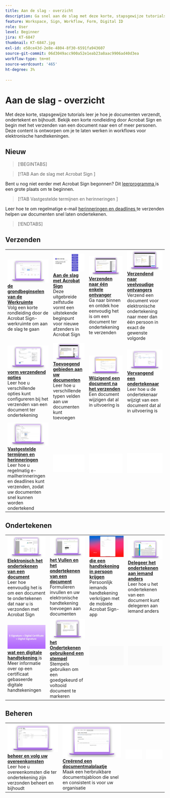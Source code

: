 ```yaml
---
title: Aan de slag - overzicht
description: Ga snel aan de slag met deze korte, stapsgewijze tutorials over het verzenden, ondertekenen en volgen van documenten
feature: Workspace, Sign, Workflow, Form, Digital ID
role: User
level: Beginner
jira: KT-6847
thumbnail: KT-6847.jpg
exl-id: e58ce43d-2e8e-4804-8f30-6591fa943607
source-git-commit: 06d3049acc900a52e1eab23a8aac9906ad40d3ea
workflow-type: tm+mt
source-wordcount: '465'
ht-degree: 3%

---
```


# Aan de slag - overzicht

Met deze korte, stapsgewijze tutorials leer je hoe je documenten verzendt, ondertekent en bijhoudt. Bekijk een korte rondleiding door Acrobat Sign en begin met het verzenden van een document naar een of meer personen. Deze content is ontworpen om je te laten werken in workflows voor elektronische handtekeningen.

## Nieuw

>[!BEGINTABS]

>[!TAB  Aan de slag met Acrobat Sign ]

Bent u nog niet eerder met Acrobat Sign begonnen? Dit [ leerprogramma ](new-sender.md) is een grote plaats om te beginnen.

>[!TAB  Vastgestelde termijnen en herinneringen ]

Leer hoe te om regelmatige e-mail [ herinneringen en deadlines ](set-deadlines-reminders.md) te verzenden helpen uw documenten snel laten ondertekenen.

>[!ENDTABS]

## Verzenden

<table style="table-layout:fixed">
<tr>
 <td>
    <a href="quick-tour.md">
      <img alt="Beginselen van de werkruimte" src="../assets/workspace.png" />
    </a>
    <div>
    <a href="quick-tour.md"><strong> de grondbeginselen van de Werkruimte </strong></a>
    </div>
    Volg een korte rondleiding door de Acrobat Sign-werkruimte om aan de slag te gaan
    <br>
  </td>
  <td>
    <a href="new-sender.md">
      <img alt="Aan de slag met Acrobat Sign" src="../assets/gettingstartednew.png" />
    </a>
    <div>
    <a href="new-sender.md"><strong> Aan de slag met Acrobat Sign </strong></a>
    </div>
    Deze uitgebreide zelfstudie vormt een uitstekende beginpunt voor nieuwe afzenders in Acrobat Sign
    <br>
  </td>
  <td>
    <a href="send-to-single-recipient.md">
      <img alt="Verzenden naar één ontvanger" src="../assets/Send-to-single-recipient.png" />
    </a>
    <div>
    <a href="send-to-single-recipient.md"><strong> Verzenden naar één enkele ontvanger </strong></a>
    </div>
    Ga naar binnen en ontdek hoe eenvoudig het is om een document ter ondertekening te verzenden
    <br>
  </td>
  <td>
    <a href="send-to-multiple-recipients.md">
      <img alt="Verzenden naar meerdere ontvangers" src="../assets/Sending-to-multiple-recipients.png" />
    </a>
    <div>
    <a href="send-to-multiple-recipients.md"><strong> Verzendend naar veelvoudige ontvangers </strong></a>
    </div>
    Verzend een document voor elektronische ondertekening naar meer dan één persoon in exact de gewenste volgorde
    <br>
  </td>
</tr>
<tr>
  <td>
    <a href="sending-options.md">
      <img alt="Verzendopties configureren" src="../assets/Sendingoptions.png" />
    </a>
    <div>
    <a href="sending-options.md"><strong> vorm verzendend opties </strong></a>
    </div>
    Leer hoe u verschillende opties kunt configureren bij het verzenden van een document ter ondertekening
    <br>
  </td>
  <td>
    <a href="adding-fields.md">
      <img alt="Velden toevoegen aan uw documenten" src="../assets/AddingFields.png" />
    </a>
    <div>
    <a href="adding-fields.md"><strong> Toevoegend gebieden aan uw documenten </strong></a>
    </div>
    Leer hoe u verschillende typen velden aan uw documenten kunt toevoegen
    <br>
  </td>
  <td>
    <a href="modify-in-flight.md">
      <img alt="Een document wijzigen na het verzenden" src="../assets/Modifying-sending.png" />
    </a>
    <div>
    <a href="modify-in-flight.md"><strong> Wijzigend een document na het verzenden </strong></a>
    </div>
    Een document wijzigen dat al in uitvoering is
    <br>
  </td>
  <td>
    <a href="replace-signer.md">
      <img alt="Ondertekenaars vervangen" src="../assets/replace-signer.png" />
    </a>
    <div>
    <a href="replace-signer.md"><strong> Vervangend een ondertekenaar </strong></a>
    </div>
    Leer hoe u de ondertekenaar wijzigt van een document dat al in uitvoering is
     <br>
  </td>
</tr>
<tr>
  <td>
      <a href="set-deadlines-reminders.md">
        <img alt="Deadlines en herinneringen instellen" src="../assets/Reminders.png" />
      </a>
      <div>
      <a href="set-deadlines-reminders.md"><strong> Vastgestelde termijnen en herinneringen </strong></a>
      </div>
      Leer hoe u regelmatig e-mailherinneringen en deadlines kunt verzenden, zodat uw documenten snel kunnen worden ondertekend
      <br>
    </td> 
  <td>
      <img alt="Spacer" src="../assets/Whitespacer.png" />
      <div>
      <br>
    </td>
    <td>
      <img alt="Spacer" src="../assets/Whitespacer.png" />
      <div>
      <br>
    </td>
    <td>
      <img alt="Spacer" src="../assets/Whitespacer.png" />
      <div>
      <br>
    </td>
</tr>
</table>

## Ondertekenen

<table style="table-layout:fixed">
<tr>
  <td>
    <a href="electronically-sign-a-document.md">
      <img alt="Een document elektronisch ondertekenen" src="../assets/Electronically-sign.png" />
    </a>
    <div>
    <a href="electronically-sign-a-document.md"><strong> Elektronisch het ondertekenen van een document </strong></a>
    </div>
    Leer hoe eenvoudig het is om een document te ondertekenen dat naar u is verzonden met Acrobat Sign
    <br>
  </td>
  <td>
    <a href="fill-and-sign.md">
      <img alt="Een document invullen en ondertekenen" src="../assets/FillandSign.png" />
    </a>
    <div>
    <a href="fill-and-sign.md"><strong> het Vullen en het ondertekenen van een document </strong></a>
    </div>
    Formulieren invullen en uw elektronische handtekening toevoegen aan documenten
    <br>
  </td>
  <td>
    <a href="sign-in-person.md">
      <img alt="Een persoonlijke handtekening verkrijgen" src="../assets/In-person.png" />
    </a>
    <div>
    <a href="sign-in-person.md"><strong> die een handtekening in persoon krijgen </strong></a>
    </div>
    Persoonlijk iemands handtekening verkrijgen met de mobiele Acrobat Sign-app
    <br>
  </td>
  <td>
    <a href="delegate-signing.md">
      <img alt="Ondertekening delegeren aan iemand anders" src="../assets/Delegatesigning.png" />
    </a>
    <div>
    <a href="delegate-signing.md"><strong> Delegeer het ondertekenen aan iemand anders </strong></a>
    </div>
    Leer hoe u het ondertekenen van een document kunt delegeren aan iemand anders
    <br>
  </td>
</tr>
<tr>
  <td>
    <a href="sign-with-a-digital-signature.md">
      <img alt="Wat is een digitale handtekening" src="../assets/whatisdigsig.png" />
    </a>
    <div>
    <a href="sign-with-a-digital-signature.md"><strong> wat een digitale handtekening </strong></a> is
    </div>
    Meer informatie over op een certificaat gebaseerde digitale handtekeningen
    <br>
  </td>
  <td>
    <a href="sign-with-a-stamp.md">
      <img alt="Ondertekenen met een stempel" src="../assets/Stamp.png" />
    </a>
    <div>
    <a href="sign-with-a-stamp.md"><strong> het Ondertekenen gebruikend een stempel </strong></a>
    </div>
    Stempels gebruiken om een goedgekeurd of voltooid document te markeren
     <br>
  </td> 
 <td>
    <img alt="Spacer" src="../assets/Grayspacer.png" />
    <div>
    <br>
  </td>
  <td>
    <img alt="Spacer" src="../assets/Grayspacer.png" />
    <div>
    <br>
  </td>
</tr>  
</table>

## Beheren

<table style="table-layout:fixed">
<tr>
  <td>
    <a href="manage-and-track.md">
      <img alt="Uw overeenkomsten beheren en volgen" src="../assets/Manage.png" />
    </a>
    <div>
    <a href="manage-and-track.md"><strong> beheer en volg uw overeenkomsten </strong></a>
    </div>
    Leer hoe u overeenkomsten die ter ondertekening zijn verzonden beheert en bijhoudt
    <br>
  </td>
  <td>
    <a href="../sign-advanced-users/create-a-template.md">
      <img alt="Een documentsjabloon maken" src="../assets/Template.png" />
    </a>
    <div>
    <a href="../sign-advanced-users/create-a-template.md"><strong> Creërend een documentmalplaatje </strong></a>
    </div>
    Maak een herbruikbare documentsjabloon die snel en consistent is voor uw organisatie
    <br>
  </td>
  <td>
    <img alt="Spacer" src="../assets/Whitespacer.png" />
    <div>
    <br>
  </td>
  <td>
    <img alt="Spacer" src="../assets/Whitespacer.png" />
    <div>
    <br>
  </td>
</tr>
</table>
